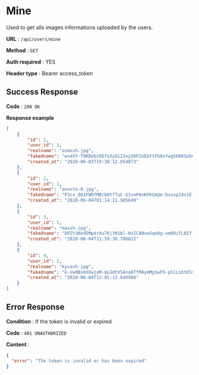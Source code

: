 # Mine

Used to get alls images informations uploaded by the users.

**URL** : `/api/users/mine`

**Method** : `GET`

**Auth required** : YES

**Header type** : Bearer access_token

## Success Response

**Code** : `200 OK`

**Response example**

```json
[
  	{
	    "id": 1,
	    "user_id": 1,
	    "realname": "osmxxh.jpg",
	    "fakedname": "wn4VY-T9KDobz9EfxXyQi22xy2KPZoEbYtFb0xYwg56KKSebn8C4xzCV9Y7iAgOMVGtCD6fThUDBlYzu-isURmzm_suY8ePEnUovkIqqfyZpi3bWhrb3rwD33_80WyRX",
	    "created_at": "2020-06-03T19:38:12.054073"
  	},
  	{
		"id": 2,
		"user_id": 1,
		"realname": "anxxte-8.jpg",
		"fakedname": "P3cx_OQ1FWOfMBcb0Yf7uC-U1vePAnKFKGAQe-Dxuxp2AsiE-WXTkQeMxxrmRa_kxqWSZrHR6vMPaMcncKGYW9X9urUkFzwGqUIAipW7yS8QkUAcI7naZUjaesZzxMG8",
		"created_at": "2020-06-04T01:14:11.905649"
	},
	{
		"id": 3,
		"user_id": 1,
		"realname": "maxsh.jpg",
		"fakedname": "bPZY3HodEMpdrXu7KjYKSbl-HzIC8NxwSqe0g-vm6RifL8IffSZcE0qkMOsVoo6mjVsJ5JVlViPFRFVqnQU_iJvlraoZt3xD0zkuE3dug811lMdk_I8U2EsB3ejjYbM5",
		"created_at": "2020-06-04T11:59:38.786822"
	},
	{
		"id": 4,
		"user_id": 1,
		"realname": "kyxash.jpg",
		"fakedname": "k-Vw0BsKXXw1oM-mLGdtXSAna6TfMAymMgSwF9-p5iLsbtESswavvTSYBrJ6GvpdRzwmN9KmFkJw5stGoEf3kMkU1yWEnGwHHkL2iy2YdpUBXxu2WaRH-T5AjEJuEzB1",
		"created_at": "2020-06-04T12:01:13.646986"
	}
]
```

## Error Response

**Condition** : If the token is invalid or expired

**Code** : `401 UNAUTHORIZED`

**Content** :

```json
{
  "error": "The token is invalid or has been expired"
}
```